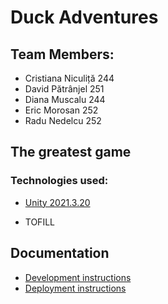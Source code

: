 # Duck Adventures

## Team Members:
  - Cristiana Niculiță 244
  - David Pătrânjel 251
  - Diana Muscalu 244
  - Eric Morosan 252
  - Radu Nedelcu 252



## The greatest game 

### Technologies used:

- [Unity 2021.3.20](https://unity.com/releases/editor/whats-new/2021.3.20)

- TOFILL

## Documentation

- [Development instructions](CONTRIBUTING.md)
- [Deployment instructions](DEPLOYMENT.md)

